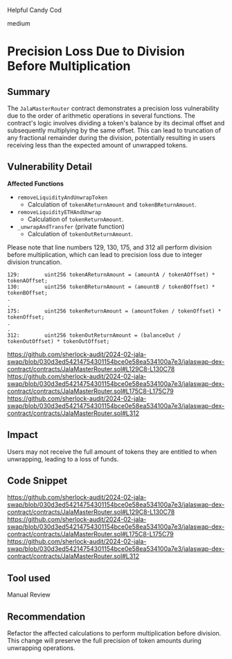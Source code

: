 Helpful Candy Cod

medium

# Precision Loss Due to Division Before Multiplication

## Summary
The `JalaMasterRouter` contract demonstrates a precision loss vulnerability due to the order of arithmetic operations in several functions. The contract's logic involves dividing a token's balance by its decimal offset and subsequently multiplying by the same offset. This can lead to truncation of any fractional remainder during the division, potentially resulting in users receiving less than the expected amount of unwrapped tokens.

## Vulnerability Detail
**Affected Functions**

- `removeLiquidityAndUnwrapToken`
  - Calculation of `tokenAReturnAmount` and `tokenBReturnAmount`.
- `removeLiquidityETHAndUnwrap`
  - Calculation of `tokenReturnAmount`.
- `_unwrapAndTransfer` (private function)
  - Calculation of `tokenOutReturnAmount`.

Please note that line numbers 129, 130, 175, and 312 all perform division before multiplication, which can lead to precision loss due to integer division truncation.

```solidity
129:        uint256 tokenAReturnAmount = (amountA / tokenAOffset) * tokenAOffset;
130:        uint256 tokenBReturnAmount = (amountB / tokenBOffset) * tokenBOffset;
.
.
175:        uint256 tokenReturnAmount = (amountToken / tokenOffset) * tokenOffset;
.
.
312:        uint256 tokenOutReturnAmount = (balanceOut / tokenOutOffset) * tokenOutOffset;
```
https://github.com/sherlock-audit/2024-02-jala-swap/blob/030d3ed54214754301154bce0e58ea534100a7e3/jalaswap-dex-contract/contracts/JalaMasterRouter.sol#L129C8-L130C78
https://github.com/sherlock-audit/2024-02-jala-swap/blob/030d3ed54214754301154bce0e58ea534100a7e3/jalaswap-dex-contract/contracts/JalaMasterRouter.sol#L175C8-L175C79
https://github.com/sherlock-audit/2024-02-jala-swap/blob/030d3ed54214754301154bce0e58ea534100a7e3/jalaswap-dex-contract/contracts/JalaMasterRouter.sol#L312

## Impact
Users may not receive the full amount of tokens they are entitled to when unwrapping, leading to a loss of funds.

## Code Snippet
https://github.com/sherlock-audit/2024-02-jala-swap/blob/030d3ed54214754301154bce0e58ea534100a7e3/jalaswap-dex-contract/contracts/JalaMasterRouter.sol#L129C8-L130C78
https://github.com/sherlock-audit/2024-02-jala-swap/blob/030d3ed54214754301154bce0e58ea534100a7e3/jalaswap-dex-contract/contracts/JalaMasterRouter.sol#L175C8-L175C79
https://github.com/sherlock-audit/2024-02-jala-swap/blob/030d3ed54214754301154bce0e58ea534100a7e3/jalaswap-dex-contract/contracts/JalaMasterRouter.sol#L312

## Tool used

Manual Review

## Recommendation
Refactor the affected calculations to perform multiplication before division. This change will preserve the full precision of token amounts during unwrapping operations.
